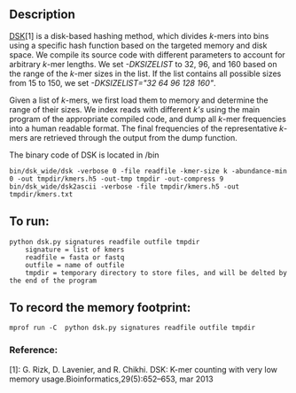 ## Description

[DSK](https://github.com/GATB/dsk)[1] is a disk-based hashing method, which divides *k*-mers into bins using a specific hash function based on the targeted memory and disk space. We compile its source code with different parameters to account for arbitrary *k*-mer lengths. We set *-DKSIZELIST* to 32, 96, and 160 based on the range of the *k*-mer sizes in the list. If the list contains all possible sizes from 15 to 150, we set *-DKSIZELIST="32 64 96 128 160"*.

Given a list of *k*-mers, we first load them to memory and determine the range of their sizes. We index reads with different *k's* using the main program of the appropriate compiled code, and dump all *k*-mer frequencies into a human readable format. The final frequencies of the representative *k*-mers are retrieved through the output from the dump function. 

The binary code of DSK is located in /bin

```
bin/dsk_wide/dsk -verbose 0 -file readfile -kmer-size k -abundance-min 0 -out tmpdir/kmers.h5 -out-tmp tmpdir -out-compress 9
bin/dsk_wide/dsk2ascii -verbose -file tmpdir/kmers.h5 -out tmpdir/kmers.txt
```

## To run:
```
python dsk.py signatures readfile outfile tmpdir
	signature = list of kmers
	readfile = fasta or fastq
	outfile = name of outfile
	tmpdir = temporary directory to store files, and will be delted by the end of the program
```

## To record the memory footprint:
```
mprof run -C  python dsk.py signatures readfile outfile tmpdir
```

### Reference:
[1]: G.  Rizk,  D.  Lavenier,  and  R.  Chikhi.   DSK:  K-mer  counting  with  very  low  memory  usage.Bioinformatics,29(5):652–653, mar 2013
